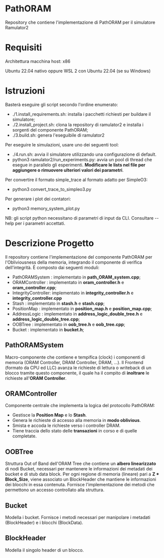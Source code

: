 # PathORAM
Repository che contiene l'implementazione di PathORAM per il simulatore Ramulator2

# Requisiti
Architettura macchina host: x86

Ubuntu 22.04 nativo oppure WSL 2 con Ubuntu 22.04 (se su Windows) 

# Istruzioni
Basterà eseguire gli script secondo l'ordine enumerato:
* ./1.install_requirements.sh: installa i pacchetti richiesti per buildare il simulatore;
* ./2.install_project.sh: clona la repository di ramulator2 e installa i sorgenti del componente PathORAM;
* ./3.build.sh: genera l'eseguibile di ramulator2

Per eseguire le simulazioni, usare uno dei seguenti tool:
* ./4.run.sh: avvia il simulatore utilizzando una configurazione di default.
* python3 ramulator2/run_experiments.py: avvia un pool di thread che esegue in parallelo gli esperimenti. **Modificare le lists nel file per aggiungere o rimuovere ulteriori valori dei parametri**.

Per convertire il formato simple_trace al formato adatto per SimpleO3:
* python3 convert_trace_to_simpleo3.py

Per generare i plot dei contatori:
* python3 memory_system_plot.py

NB: gli script python necessitano di parametri di input da CLI. Consultare --help per i parametri accettati.


# Descrizione Progetto
Il repository contiene l'implementazione del componente PathORAM per l'Obliviousness della memoria, integrando il componente di verifica dell'integrità. È composto dai seguenti moduli:
* PathORAMSystem : implementato in **path_ORAM_system.cpp**;
* ORAMController : implementato in **oram_controller.h** e **oram_controller.cpp**;
* IntegrityController: implementato in **integrity_controller.h** e **integrity_controller.cpp**
* Stash : implementato in **stash.h** e **stash.cpp**;
* PositionMap : implementato in **position_map.h** e **position_map.cpp**;
* AddressLogic : implementato in **address_logic_double_tree.h** e **address_logic_double_tree.cpp**;
* OOBTree : implementato in **oob_tree.h** e **oob_tree.cpp**;
* Bucket : implementato in **bucket.h**;

## PathORAMSystem
Macro-componente che contiene e tempifica (clock) i componenti di memoria (ORAM Controller, DRAM Controller, DRAM, ...). Il Frontend (formato da CPU ed LLC) avanza le richieste di lettura o writeback di un blocco tramite questo componente, il quale ha il compito di **inoltrare** le richieste all'**ORAM Controller**. 

## ORAMController
Componente centrale che implementa la logica del protocollo PathORAM:
* Gestisce la **Position Map** e lo **Stash**.
* Genera le richieste di accesso alla memoria in **modo oblivious**.
* Smista e accoda le richieste verso i controller DRAM.
* Tiene traccia dello stato delle **transazioni** in corso e di quelle completate.

## OOBTree
Struttura Out of Band dell'ORAM Tree che contiene un **albero linearizzato** di nodi Bucket, necessari per mantenere le informazioni dei metadati
dei bucket e di stub data block. Per ogni regione di memoria (lineare) pari a **Z * Block_Size**, viene associato un BlockHeader che mantiene le informazioni dei blocchi in essa contenuta.
Fornisce l'implementazione dei metodi che permettono un accesso controllato alla struttura.

## Bucket
Modella i bucket. Fornisce i metodi necessari per manipolare i metadati (BlockHeader) e i blocchi (BlockData).

## BlockHeader
Modella il singolo header di un blocco.
